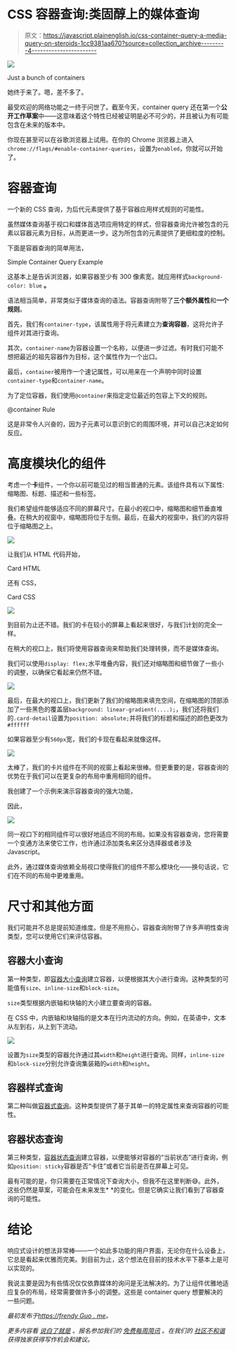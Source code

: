 # CSS 容器查询:类固醇上的媒体查询

> 原文：<https://javascript.plainenglish.io/css-container-query-a-media-query-on-steroids-1cc9381aa670?source=collection_archive---------4----------------------->

![](img/b361bd855a50e156ade8ca4cd6742efb.png)

Just a bunch of containers

她终于来了。嗯，差不多了。

最受欢迎的网络功能之一终于问世了。截至今天，container query 还在第一个**公开工作草案**中——这意味着这个特性已经被证明是必不可少的，并且被认为有可能包含在未来的版本中。

你现在甚至可以在谷歌浏览器上试用。在你的 Chrome 浏览器上进入`chrome://flags/#enable-container-queries`，设置为`enabled`，你就可以开始了。

# 容器查询

一个新的 CSS 查询，为后代元素提供了基于容器应用样式规则的可能性。

虽然媒体查询基于视口和媒体首选项应用特定的样式，但容器查询允许被包含的元素以容器元素为目标，从而更进一步。这为所包含的元素提供了更细粒度的控制。

下面是容器查询的简单用法，

Simple Container Query Example

这基本上是告诉浏览器，如果容器至少有 300 像素宽，就应用样式`background-color: blue` **。**

语法相当简单，非常类似于媒体查询的语法。容器查询附带了**三个额外属性**和**一个规则**。

首先，我们有`container-type`，该属性用于将元素建立为**查询容器**，这将允许子组件对其进行查询。

其次，`container-name`为容器设置一个名称，以便进一步过滤。有时我们可能不想把最近的祖先容器作为目标，这个属性作为一个出口。

最后，`container`被用作一个速记属性，可以用来在一个声明中同时设置`container-type`和`container-name`。

为了定位容器，我们使用`@container`来指定定位最近的包容上下文的规则。

@container Rule

这是非常令人兴奋的，因为子元素可以意识到它的周围环境，并可以自己决定如何反应。

# 高度模块化的组件

考虑一个**卡**组件，一个你以前可能见过的相当普通的元素。该组件具有以下属性:缩略图、标题、描述和一些标签。

我们希望组件能够适应不同的屏幕尺寸。在最小的视口中，缩略图和细节垂直堆叠。在稍大的视窗中，缩略图将位于左侧。最后，在最大的视窗中，我们的内容将位于缩略图之上。

![](img/75d4ea2901959a4e73c9dfa18ff300dd.png)

让我们从 HTML 代码开始，

Card HTML

还有 CSS，

Card CSS

![](img/839686fb09b0cb146b770bc8bd01401a.png)

到目前为止还不错。我们的卡在较小的屏幕上看起来很好，与我们计划的完全一样。

在稍大的视口上，我们将使用容器查询来帮助我们处理转换，而不是媒体查询。

我们可以使用`display: flex;`水平堆叠内容，我们还对缩略图和细节做了一些小的调整，以确保它看起来仍然不错。

![](img/4c135e5fdbd5802bfe422e1ff8f1bfd7.png)

最后，在最大的视口上，我们更新了我们的缩略图来填充空间，在缩略图的顶部添加了一些黑色的覆盖层`background: linear-gradient(....);`，我们还将我们的`.card-detail`设置为`position: absolute;`并将我们的标题和描述的颜色更改为`#ffffff`

如果容器至少有`560px`宽，我们的卡现在看起来就像这样。

![](img/ff49ab80ddebd49fe45c197fbb6fe585.png)

太棒了，我们的卡片组件在不同的视窗上看起来很棒。但更重要的是，容器查询的优势在于我们可以在更复杂的布局中重用相同的组件。

我创建了一个示例来演示容器查询的强大功能，

因此，

![](img/a855aceef9b9432c04bd26d630ed1a16.png)

同一视口下的相同组件可以很好地适应不同的布局。如果没有容器查询，您将需要一个变通方法来使它工作，也许通过添加类名来区分选择器或者涉及 Javascript。

此外，通过媒体查询依赖全局视口使得我们的组件不那么模块化——换句话说，它们在不同的布局中更难重用。

# 尺寸和其他方面

我们可能并不总是提前知道维度。但是不用担心，容器查询附带了许多声明性查询类型，您可以使用它们来评估容器。

## 容器大小查询

第一种类型，即[容器大小查询](https://drafts.csswg.org/css-contain-3/#size-container)建立容器，以便根据其大小进行查询。这种类型的可能值有`size`、`inline-size`和`block-size`。

`size`类型根据内嵌轴和块轴的大小建立要查询的容器。

在 CSS 中，内嵌轴和块轴指的是文本在行内流动的方向。例如，在英语中，文本从左到右，从上到下流动。

![](img/5208cbcb0b1fe9461a50cbc391e9169a.png)

设置为`size`类型的容器允许通过其`width`和`height`进行查询。同样，`inline-size`和`block-size`分别允许查询集装箱的`width`和`height`。

## 容器样式查询

第二种叫做[容器式查询](https://drafts.csswg.org/css-contain-3/#style-container)。这种类型提供了基于其单一的特定属性来查询容器的可能性。

## 容器状态查询

第三种类型，[容器状态查询](https://drafts.csswg.org/css-contain-3/#state-container)建立容器，以便能够对容器的“当前状态”进行查询，例如`position: sticky`容器是否“卡住”或者它当前是否在屏幕上可见。

最有可能的是，你只需要在正常情况下查询大小，但我不在这里判断😅。此外，这些仍然是草案，可能会在未来发生* *的变化。但是它确实让我们看到了容器查询的可能性。

# 结论

响应式设计的想法非常棒——一个如此多功能的用户界面，无论你在什么设备上，它总是看起来优雅而完美。到目前为止，这个想法在目前的技术水平下基本上是可以实现的。

我说主要是因为有些情况仅仅依靠媒体的询问是无法解决的。为了让组件优雅地适应复杂的布局，经常需要做许多小的调整。这些是 container query 想要解决的一些问题。

*最初发布于*[*https://frendy Guo . me*](https://frendyguo.me/css-container-query/)*。*

*更多内容看* [*说白了就是*](http://plainenglish.io/) *。报名参加我们的* [*免费每周简讯*](http://newsletter.plainenglish.io/) *。在我们的* [*社区不和谐*](https://discord.gg/GtDtUAvyhW) *获得独家获得写作机会和建议。*
